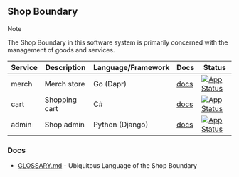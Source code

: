 ## Shop Boundary

> [!NOTE]
> The Shop Boundary in this software system is primarily concerned with the management of goods and services.

| Service | Description      | Language/Framework | Docs                                      | Status                                                                                                                                              |
|---------|------------------|--------------------|-------------------------------------------|-----------------------------------------------------------------------------------------------------------------------------------------------------|
| merch   | Merch store      | Go (Dapr)          | [docs](./boundaries/shop/merch/README.md) | [![App Status](https://argo.shortlink.best/api/badge?name=shortlink-merch&revision=true)](https://argo.shortlink.best/applications/shortlink-merch) |                                                                   
| cart    | Shopping cart    | C#                 | [docs](./boundaries/shop/cart/README.md)  | [![App Status](https://argo.shortlink.best/api/badge?name=shortlink-cart&revision=true)](https://argo.shortlink.best/applications/shortlink-cart)   |
| admin   | Shop admin       | Python (Django)    | [docs](./boundaries/shop/admin/README.md) | [![App Status](https://argo.shortlink.best/api/badge?name=shortlink-admin&revision=true)](https://argo.shortlink.best/applications/shortlink-admin) |

### Docs

- [GLOSSARY.md](./GLOSSARY.md) - Ubiquitous Language of the Shop Boundary
